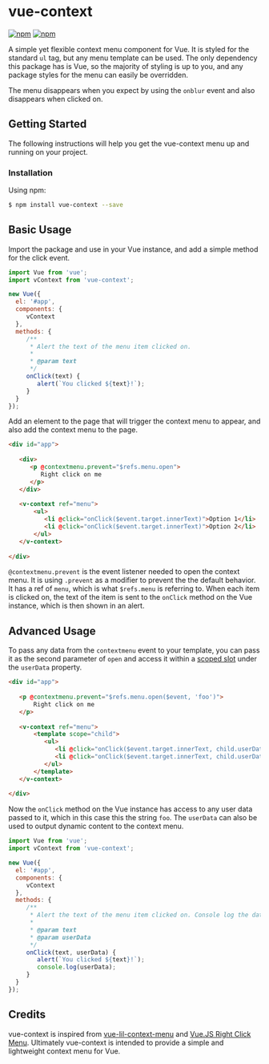 # vue-context

[![npm](https://img.shields.io/npm/v/vue-context.svg)](https://www.npmjs.org/package/vue-context)
[![npm](https://img.shields.io/npm/dt/vue-context.svg)](https://www.npmjs.org/package/vue-context)

A simple yet flexible context menu component for Vue. It is styled for the standard `ul` tag, but any menu template can be used.
The only dependency this package has is Vue, so the majority of styling is up to you, and any package styles for the menu
can easily be overridden.

The menu disappears when you expect by using the `onblur` event and also disappears when clicked on.

## Getting Started

The following instructions will help you get the vue-context menu up and running on your project.

### Installation

Using npm:
```bash
$ npm install vue-context --save
```

## Basic Usage

Import the package and use in your Vue instance, and add a simple method for the click event.

```js
import Vue from 'vue';
import vContext from 'vue-context';

new Vue({
  el: '#app',
  components: {
     vContext
  },
  methods: {
     /**
      * Alert the text of the menu item clicked on.
      *
      * @param text
      */
     onClick(text) {
        alert(`You clicked ${text}!`);
     }
  }
});
```

Add an element to the page that will trigger the context menu to appear, and also add the context menu to the page.

```html
<div id="app">
   
   <div>
      <p @contextmenu.prevent="$refs.menu.open">
         Right click on me
      </p>
   </div>
   
   <v-context ref="menu">
       <ul>
          <li @click="onClick($event.target.innerText)">Option 1</li>
          <li @click="onClick($event.target.innerText)">Option 2</li>
       </ul>
   </v-context>
   
</div>
```

`@contextmenu.prevent` is the event listener needed to open the context menu. It is using `.prevent` as a modifier to prevent the
the default behavior. It has a ref of `menu`, which is what `$refs.menu` is referring to. When each item is clicked on, the text of
the item is sent to the `onClick` method on the Vue instance, which is then shown in an alert.

## Advanced Usage

To pass any data from the `contextmenu` event to your template, you can pass it as the second parameter of `open` and
access it within a [scoped slot](https://vuejs.org/v2/guide/components.html#Scoped-Slots) under the `userData` property.

```html
<div id="app">
   
   <p @contextmenu.prevent="$refs.menu.open($event, 'foo')">
       Right click on me
   </p>
   
   <v-context ref="menu">
       <template scope="child">
          <ul>
             <li @click="onClick($event.target.innerText, child.userData)">Option 1</li>
             <li @click="onClick($event.target.innerText, child.userData)">Option 2</li>
          </ul>
       </template>
   </v-context>
   
</div>
```

Now the `onClick` method on the Vue instance has access to any user data passed to it, which in this case this the string `foo`. The
`userData` can also be used to output dynamic content to the context menu.

```js
import Vue from 'vue';
import vContext from 'vue-context';

new Vue({
  el: '#app',
  components: {
     vContext
  },
  methods: {
     /**
      * Alert the text of the menu item clicked on. Console log the data sent from the menu.
      *
      * @param text
      * @param userData
      */
     onClick(text, userData) {
        alert(`You clicked ${text}!`);
        console.log(userData);
     }
  }
});
```

## Credits

vue-context is inspired from [vue-lil-context-menu](https://github.com/timwis/vue-lil-context-menu) 
and [Vue.JS Right Click Menu](http://vuejsexamples.com/vue-js-right-click-menu/). Ultimately vue-context is intended
to provide a simple and lightweight context menu for Vue.
